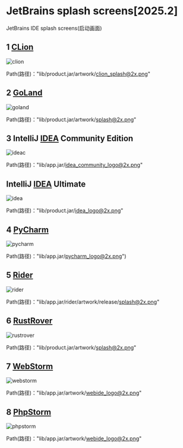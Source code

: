 <!-- markdownlint-disable MD033 MD045 -->

# JetBrains splash screens[2025.2]

JetBrains IDE splash screens(启动画面)

## 1 [CLion](https://www.jetbrains.com/clion/)

![clion](img/clion_splash@2x.png)

Path(路径)："lib/product.jar/artwork/clion_splash@2x.png"

## 2 [GoLand](https://www.jetbrains.com/go/ )

![goland](img/goland_splash@2x.png)

Path(路径)："lib/product.jar/artwork/splash@2x.png"

## 3 IntelliJ [IDEA](https://www.jetbrains.com/idea/) Community Edition

![ideac](img/idea_community_logo@2x.png)

Path(路径)："lib/app.jar/idea_community_logo@2x.png"

## IntelliJ [IDEA](https://www.jetbrains.com/idea/) Ultimate

![idea](img/idea_logo@2x.png)

Path(路径)："lib/product.jar/idea_logo@2x.png"

## 4 [PyCharm](https://www.jetbrains.com/pycharm/ )

![pycharm](img/pycharm_logo@2x.png)

Path(路径)："lib/app.jar/pycharm_logo@2x.png")

## 5 [Rider](https://www.jetbrains.com/rider/)

![rider](img/rider_splash@2x.png)

Path(路径)："lib/app.jar/rider/artwork/release/splash@2x.png"

## 6 [RustRover](https://www.jetbrains.com/rustrover/ )

![rustrover](img/rustrover_splash@2x.png)

Path(路径)："lib/product.jar/artwork/splash@2x.png"

## 7 [WebStorm](https://www.jetbrains.com/webstorm/ )

![webstorm](img/webstorm_webide_logo@2x.png)

Path(路径)："lib/app.jar/artwork/webide_logo@2x.png"

## 8 [PhpStorm](https://www.jetbrains.com/phpstorm/ )

![phpstorm](img/phpstorm_webide_logo@2x.png)


Path(路径)："lib/app.jar/artwork/webide_logo@2x.png"
